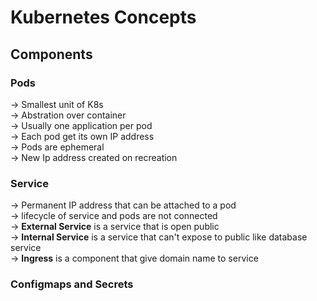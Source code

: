 # Kubernetes Concepts
## Components
### Pods
-> Smallest unit of K8s<br>
-> Abstration over container<br>
-> Usually one application per pod<br>
-> Each pod get its own IP address<br>
-> Pods are ephemeral<br>
-> New Ip address created on recreation<br>


### Service
-> Permanent IP address that can be attached to a pod<br>
-> lifecycle of service and pods are not connected<br>
-> **External Service** is a service that is open public<br>
-> **Internal Service** is a service that can't expose to public like database service<br>
-> **Ingress** is a component that give domain name to service<br>

### Configmaps and Secrets




